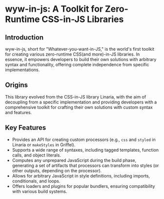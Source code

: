 # wyw-in-js: A Toolkit for Zero-Runtime CSS-in-JS Libraries

## Introduction

wyw-in-js, short for "Whatever-you-want-in-JS," is the world's first toolkit for creating various zero-runtime CSS(and more)-in-JS libraries. In essence, it empowers developers to build their own solutions with arbitrary syntax and functionality, offering complete independence from specific implementations.

## Origins

This library evolved from the CSS-in-JS library Linaria, with the aim of decoupling from a specific implementation and providing developers with a comprehensive toolkit for crafting their own solutions with custom syntax and features.

## Key Features

- Provides an API for creating custom processors (e.g., `css` and `styled` in Linaria or `makeStyles` in Griffel).
- Supports a wide range of syntaxes, including tagged templates, function calls, and object literals.
- Computes any unprepared JavaScript during the build phase, generating a set of artifacts that processors can transform into styles (or other outputs, depending on the processor).
- Allows for arbitrary JavaScript in style definitions, including imports, conditionals, and loops.
- Offers loaders and plugins for popular bundlers, ensuring compatibility with various build systems.
